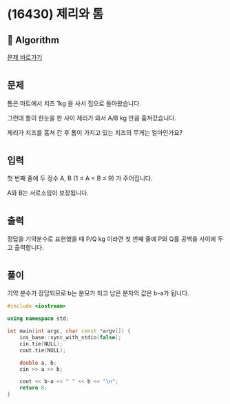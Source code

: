 # (16430) 제리와 톰
## :100: Algorithm
[문제 바로가기](https://www.acmicpc.net/problem/16430)
#
## 문제
톰은 마트에서 치즈 1kg 을 사서 집으로 돌아왔습니다.

그런데 톰이 한눈을 판 사이 제리가 와서 A/B kg 만큼 훔쳐갔습니다.

제리가 치즈를 훔쳐 간 후 톰이 가지고 있는 치즈의 무게는 얼마인가요?
#
## 입력
첫 번째 줄에 두 정수 A, B (1 ≤ A < B ≤ 9) 가 주어집니다. 

A와 B는 서로소임이 보장됩니다.
#
## 출력
정답을 기약분수로 표현했을 때 P/Q kg 이라면 첫 번째 줄에 P와 Q를 공백을 사이에 두고 출력합니다. 
#
## 풀이
기약 분수가 장담되므로 b는 분모가 되고 남은 분자의 값은 b-a가 됩니다.  

```cpp
#include <iostream>

using namespace std;

int main(int argc, char const *argv[]) {
    ios_base::sync_with_stdio(false);
    cin.tie(NULL);
    cout.tie(NULL);

    double a, b;
    cin >> a >> b;

    cout << b-a << " " << b << "\n";
    return 0;
}
```